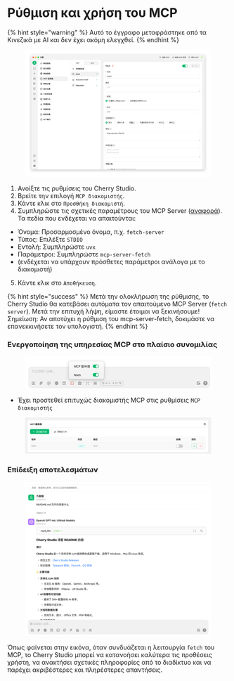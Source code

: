 # Ρύθμιση και χρήση του MCP


{% hint style="warning" %}
Αυτό το έγγραφο μεταφράστηκε από τα Κινεζικά με AI και δεν έχει ακόμη ελεγχθεί.
{% endhint %}




<figure><img src="../../.gitbook/assets/image (8) (1).png" alt=""><figcaption></figcaption></figure>

1.  Ανοίξτε τις ρυθμίσεις του Cherry Studio.
2.  Βρείτε την επιλογή `MCP διακομιστής`.
3.  Κάντε κλικ στο `Προσθήκη διακομιστή`.
4.  Συμπληρώστε τις σχετικές παραμέτρους του MCP Server ([αναφορά](https://github.com/modelcontextprotocol/servers/tree/main/src/fetch)). Τα πεδία που ενδέχεται να απαιτούνται:
   * Όνομα: Προσαρμοσμένο όνομα, π.χ. `fetch-server`
   * Τύπος: Επιλέξτε `STDIO`
   * Εντολή: Συμπληρώστε `uvx`
   * Παράμετροι: Συμπληρώστε `mcp-server-fetch`
   * (ενδέχεται να υπάρχουν πρόσθετες παράμετροι ανάλογα με το διακομιστή)
5.  Κάντε κλικ στο `Αποθήκευση`.

{% hint style="success" %}
Μετά την ολοκλήρωση της ρύθμισης, το Cherry Studio θα κατεβάσει αυτόματα τον απαιτούμενο MCP Server (`fetch server`). Μετά την επιτυχή λήψη, είμαστε έτοιμοι να ξεκινήσουμε! Σημείωση: Αν αποτύχει η ρύθμιση του mcp-server-fetch, δοκιμάστε να επανεκκινήσετε τον υπολογιστή.
{% endhint %}

### Ενεργοποίηση της υπηρεσίας MCP στο πλαίσιο συνομιλίας

<figure><img src="../../.gitbook/assets/MCP-输入框按钮示例.png" alt=""><figcaption></figcaption></figure>

*  Έχει προστεθεί επιτυχώς διακομιστής MCP στις ρυθμίσεις `MCP διακομιστής`

<figure><img src="../../.gitbook/assets/MCP服务器示例.png" alt=""><figcaption></figcaption></figure>

### **Επίδειξη αποτελεσμάτων**

<figure><img src="../../.gitbook/assets/image (1) (1) (1) (1) (1).png" alt=""><figcaption></figcaption></figure>

Όπως φαίνεται στην εικόνα, όταν συνδυάζεται η λειτουργία `fetch` του MCP, το Cherry Studio μπορεί να κατανοήσει καλύτερα τις προθέσεις χρήστη, να ανακτήσει σχετικές πληροφορίες από το διαδίκτυο και να παρέχει ακριβέστερες και πληρέστερες απαντήσεις.